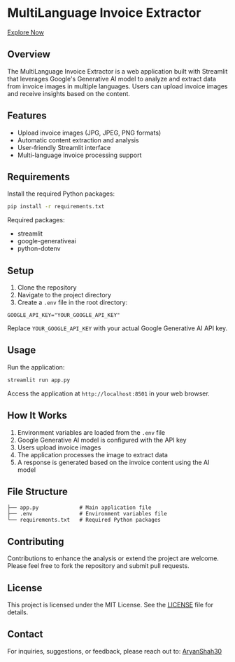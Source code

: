 # MultiLanguage Invoice Extractor

[Explore Now](https://multi-language-invoice-extractor.streamlit.app/)

## Overview

The MultiLanguage Invoice Extractor is a web application built with Streamlit that leverages Google's Generative AI model to analyze and extract data from invoice images in multiple languages. Users can upload invoice images and receive insights based on the content.

## Features

- Upload invoice images (JPG, JPEG, PNG formats)
- Automatic content extraction and analysis
- User-friendly Streamlit interface
- Multi-language invoice processing support

## Requirements

Install the required Python packages:

```bash
pip install -r requirements.txt
```

Required packages:
- streamlit
- google-generativeai
- python-dotenv

## Setup

1. Clone the repository
2. Navigate to the project directory
3. Create a `.env` file in the root directory:

```
GOOGLE_API_KEY="YOUR_GOOGLE_API_KEY"
```

Replace `YOUR_GOOGLE_API_KEY` with your actual Google Generative AI API key.

## Usage

Run the application:

```bash
streamlit run app.py
```

Access the application at `http://localhost:8501` in your web browser.

## How It Works

1. Environment variables are loaded from the `.env` file
2. Google Generative AI model is configured with the API key
3. Users upload invoice images
4. The application processes the image to extract data
5. A response is generated based on the invoice content using the AI model

## File Structure

```
├── app.py             # Main application file
├── .env               # Environment variables file
└── requirements.txt   # Required Python packages
```

## Contributing
Contributions to enhance the analysis or extend the project are welcome. Please feel free to fork the repository and submit pull requests.

## License
This project is licensed under the MIT License. See the [LICENSE](LICENSE) file for details.

## Contact
For inquiries, suggestions, or feedback, please reach out to: [AryanShah30](https://github.com/AryanShah30)
